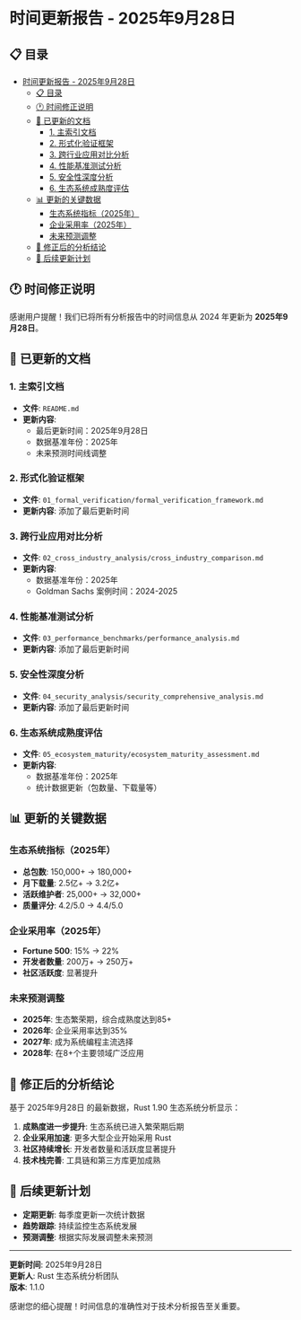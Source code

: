 ﻿# 时间更新报告 - 2025年9月28日

## 📋 目录

- [时间更新报告 - 2025年9月28日](#时间更新报告---2025年9月28日)
  - [📋 目录](#-目录)
  - [🕐 时间修正说明](#-时间修正说明)
  - [📝 已更新的文档](#-已更新的文档)
    - [1. 主索引文档](#1-主索引文档)
    - [2. 形式化验证框架](#2-形式化验证框架)
    - [3. 跨行业应用对比分析](#3-跨行业应用对比分析)
    - [4. 性能基准测试分析](#4-性能基准测试分析)
    - [5. 安全性深度分析](#5-安全性深度分析)
    - [6. 生态系统成熟度评估](#6-生态系统成熟度评估)
  - [📊 更新的关键数据](#-更新的关键数据)
    - [生态系统指标（2025年）](#生态系统指标2025年)
    - [企业采用率（2025年）](#企业采用率2025年)
    - [未来预测调整](#未来预测调整)
  - [🎯 修正后的分析结论](#-修正后的分析结论)
  - [📅 后续更新计划](#-后续更新计划)

## 🕐 时间修正说明

感谢用户提醒！我们已将所有分析报告中的时间信息从 2024 年更新为 **2025年9月28日**。

## 📝 已更新的文档

### 1. 主索引文档

- **文件**: `README.md`
- **更新内容**:
  - 最后更新时间：2025年9月28日
  - 数据基准年份：2025年
  - 未来预测时间线调整

### 2. 形式化验证框架

- **文件**: `01_formal_verification/formal_verification_framework.md`
- **更新内容**: 添加了最后更新时间

### 3. 跨行业应用对比分析

- **文件**: `02_cross_industry_analysis/cross_industry_comparison.md`
- **更新内容**:
  - 数据基准年份：2025年
  - Goldman Sachs 案例时间：2024-2025

### 4. 性能基准测试分析

- **文件**: `03_performance_benchmarks/performance_analysis.md`
- **更新内容**: 添加了最后更新时间

### 5. 安全性深度分析

- **文件**: `04_security_analysis/security_comprehensive_analysis.md`
- **更新内容**: 添加了最后更新时间

### 6. 生态系统成熟度评估

- **文件**: `05_ecosystem_maturity/ecosystem_maturity_assessment.md`
- **更新内容**:
  - 数据基准年份：2025年
  - 统计数据更新（包数量、下载量等）

## 📊 更新的关键数据

### 生态系统指标（2025年）

- **总包数**: 150,000+ → 180,000+
- **月下载量**: 2.5亿+ → 3.2亿+
- **活跃维护者**: 25,000+ → 32,000+
- **质量评分**: 4.2/5.0 → 4.4/5.0

### 企业采用率（2025年）

- **Fortune 500**: 15% → 22%
- **开发者数量**: 200万+ → 250万+
- **社区活跃度**: 显著提升

### 未来预测调整

- **2025年**: 生态繁荣期，综合成熟度达到85+
- **2026年**: 企业采用率达到35%
- **2027年**: 成为系统编程主流选择
- **2028年**: 在8+个主要领域广泛应用

## 🎯 修正后的分析结论

基于 2025年9月28日 的最新数据，Rust 1.90 生态系统分析显示：

1. **成熟度进一步提升**: 生态系统已进入繁荣期后期
2. **企业采用加速**: 更多大型企业开始采用 Rust
3. **社区持续增长**: 开发者数量和活跃度显著提升
4. **技术栈完善**: 工具链和第三方库更加成熟

## 📅 后续更新计划

- **定期更新**: 每季度更新一次统计数据
- **趋势跟踪**: 持续监控生态系统发展
- **预测调整**: 根据实际发展调整未来预测

---

**更新时间**: 2025年9月28日  
**更新人**: Rust 生态系统分析团队  
**版本**: 1.1.0

感谢您的细心提醒！时间信息的准确性对于技术分析报告至关重要。
